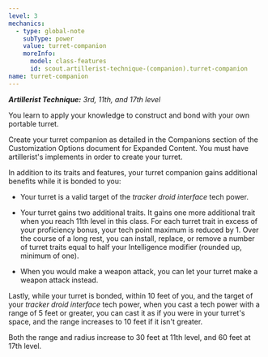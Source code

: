 ```yaml
---
level: 3
mechanics:
  - type: global-note
    subType: power
    value: turret-companion
    moreInfo:
      model: class-features
      id: scout.artillerist-technique-(companion).turret-companion
name: turret-companion
---
```

_**Artillerist Technique:** 3rd, 11th, and 17th level_
You learn to apply your knowledge to construct and bond with your own portable turret.
Create your turret companion as detailed in the Companions section of the Customization Options document for Expanded Content. You must have artillerist's implements in order to create your turret.
In addition to its traits and features, your turret companion gains additional benefits while it is bonded to you:
- Your turret is a valid target of the *tracker droid interface* tech power.
- Your turret gains two additional traits. It gains one more additional trait when you reach 11th level in this class. For each turret trait in excess of your proficiency bonus, your tech point maximum is reduced by 1. Over the course of a long rest, you can install, replace, or remove a number of turret traits equal to half your Intelligence modifier (rounded up, minimum of one).
- When you would make a weapon attack, you can let your turret make a weapon attack instead.
Lastly, while your turret is bonded, within 10 feet of you, and the target of your *tracker droid interface* tech power, when you cast a tech power with a range of 5 feet or greater, you can cast it as if you were in your turret's space, and the range increases to 10 feet if it isn't greater.
Both the range and radius increase to 30 feet at 11th level, and 60 feet at 17th level.